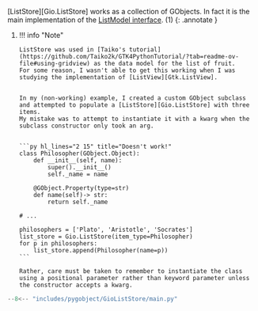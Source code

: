 [ListStore][Gio.ListStore] works as a collection of GObjects.
In fact it is the main implementation of the [ListModel interface](https://api.pygobject.gnome.org/Gio-2.0/interface-ListModel.html#gi.repository.Gio.ListModel). (1)
{: .annotate }


1.  !!! info "Note"

        ListStore was used in [Taiko's tutorial](https://github.com/Taiko2k/GTK4PythonTutorial/?tab=readme-ov-file#using-gridview) as the data model for the list of fruit.
        For some reason, I wasn't able to get this working when I was studying the implementation of [ListView][Gtk.ListView].


        In my (non-working) example, I created a custom GObject subclass and attempted to populate a [ListStore][Gio.ListStore] with three items.
        My mistake was to attempt to instantiate it with a kwarg when the subclass constructor only took an arg.


        ```py hl_lines="2 15" title="Doesn't work!"
        class Philosopher(GObject.Object):
            def __init__(self, name):
                super().__init__()
                self._name = name

            @GObject.Property(type=str)
            def name(self)-> str:
                return self._name

        # ...

        philosophers = ['Plato', 'Aristotle', 'Socrates']
        list_store = Gio.ListStore(item_type=Philosopher)
        for p in philosophers:
            list_store.append(Philosopher(name=p))
        ```

        Rather, care must be taken to remember to instantiate the class using a positional parameter rather than keyword parameter unless the constructor accepts a kwarg.

```py hl_lines="30 33-35"
--8<-- "includes/pygobject/GioListStore/main.py"
```
